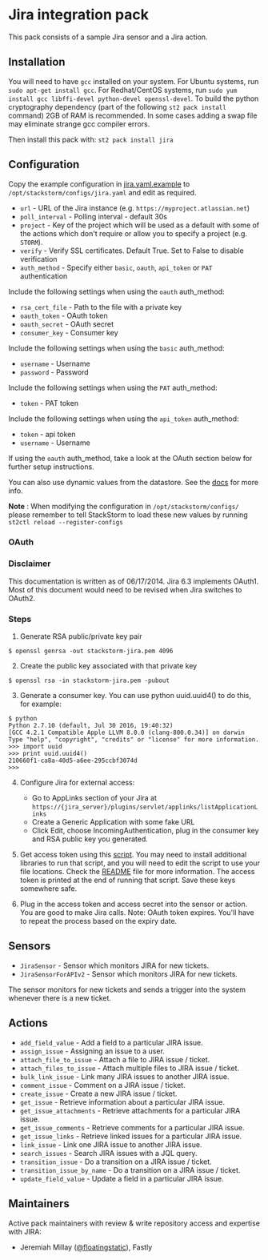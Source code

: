 # Jira integration pack

This pack consists of a sample Jira sensor and a Jira action.

## Installation

You will need to have `gcc` installed on your system.
For Ubuntu systems, run `sudo apt-get install gcc`.
For Redhat/CentOS systems, run `sudo yum install gcc libffi-devel python-devel openssl-devel`.
To build the python cryptography dependency (part of the following `st2 pack install` command) 2GB of RAM is recommended.
In some cases adding a swap file may eliminate strange gcc compiler errors.

Then install this pack with: `st2 pack install jira`

## Configuration

Copy the example configuration in [jira.yaml.example](./jira.yaml.example)
to `/opt/stackstorm/configs/jira.yaml` and edit as required.

* ``url`` - URL of the Jira instance (e.g. ``https://myproject.atlassian.net``)
* ``poll_interval`` - Polling interval - default 30s
* ``project`` - Key of the project which will be used as a default with some of the actions which
  don't require or allow you to specify a project (e.g. ``STORM``).
* ``verify`` - Verify SSL certificates. Default True. Set to False to disable verification
* ``auth_method`` - Specify either `basic`, `oauth`, `api_token` or `PAT` authentication

Include the following settings when using the `oauth` auth_method:

* ``rsa_cert_file`` - Path to the file with a private key
* ``oauth_token`` - OAuth token
* ``oauth_secret`` - OAuth secret
* ``consumer_key`` - Consumer key

Include the following settings when using the `basic` auth_method:

* ``username`` - Username
* ``password`` - Password

Include the following settings when using the `PAT` auth_method:

* ``token`` - PAT token

Include the following settings when using the `api_token` auth_method:

* ``token`` - api token
* ``username`` - Username

If using the `oauth` auth_method, take a look at the OAuth section below for further setup instructions.

You can also use dynamic values from the datastore. See the
[docs](https://docs.stackstorm.com/reference/pack_configs.html) for more info.

**Note** : When modifying the configuration in `/opt/stackstorm/configs/` please
           remember to tell StackStorm to load these new values by running
           `st2ctl reload --register-configs`

### OAuth

### Disclaimer

This documentation is written as of 06/17/2014.
Jira 6.3 implements OAuth1.
Most of this document would need to be revised when Jira switches to OAuth2.

### Steps

1. Generate RSA public/private key pair

```shell
$ openssl genrsa -out stackstorm-jira.pem 4096
```

2. Create the public key associated with that private key

```shell
$ openssl rsa -in stackstorm-jira.pem -pubout
```

3. Generate a consumer key. You can use python uuid.uuid4() to do this, for example:

```shell
$ python
Python 2.7.10 (default, Jul 30 2016, 19:40:32)
[GCC 4.2.1 Compatible Apple LLVM 8.0.0 (clang-800.0.34)] on darwin
Type "help", "copyright", "credits" or "license" for more information.
>>> import uuid
>>> print uuid.uuid4()
210660f1-ca8a-40d5-a6ee-295ccbf3074d
>>>
```

4. Configure Jira for external access:

    * Go to AppLinks section of your Jira at `https://{jira_server}/plugins/servlet/applinks/listApplicationLinks`
    * Create a Generic Application with some fake URL
    * Click Edit, choose IncomingAuthentication, plug in the consumer key and RSA public key you generated.

5. Get access token using this [script](https://github.com/lakshmi-kannan/jira-oauth-access-token-generator/blob/master/generate_access_token.py).
   You may need to install additional libraries to run that script, and you will need to edit the script to use your file locations.
   Check the [README](https://github.com/lakshmi-kannan/jira-oauth-access-token-generator/blob/master/README.md) file for more information.
   The access token is printed at the end of running that script.
   Save these keys somewhere safe.

6. Plug in the access token and access secret into the sensor or action.
   You are good to make Jira calls.
   Note: OAuth token expires.
   You'll have to repeat the process based on the expiry date.

## Sensors

* ``JiraSensor`` - Sensor which monitors JIRA for new tickets.
* ``JiraSensorForAPIv2`` - Sensor which monitors JIRA for new tickets.

The sensor monitors for new tickets and sends a trigger into the system whenever there is a new ticket.

## Actions

* ``add_field_value`` - Add a field to a particular JIRA issue.
* ``assign_issue`` - Assigning an issue to a user.
* ``attach_file_to_issue`` - Attach a file to JIRA issue / ticket.
* ``attach_files_to_issue`` - Attach multiple files to JIRA issue / ticket.
* ``bulk_link_issue`` - Link many JIRA issues to another JIRA issue.
* ``comment_issue`` - Comment on a JIRA issue / ticket.
* ``create_issue`` - Create a new JIRA issue / ticket.
* ``get_issue`` - Retrieve information about a particular JIRA issue.
* ``get_issue_attachments`` - Retrieve attachments for a particular JIRA issue.
* ``get_issue_comments`` - Retrieve comments for a particular JIRA issue.
* ``get_issue_links`` - Retrieve linked issues for a particular JIRA issue.
* ``link_issue`` - Link one JIRA issue to another JIRA issue.
* ``search_issues`` - Search JIRA issues with a JQL query.
* ``transition_issue`` - Do a transition on a JIRA issue / ticket.
* ``transition_issue_by_name`` - Do a transition on a JIRA issue / ticket.
* ``update_field_value`` - Update a field in a particular JIRA issue.

## Maintainers
Active pack maintainers with review & write repository access and expertise with JIRA:
* Jeremiah Millay ([@floatingstatic](https://github.com/floatingstatic)), Fastly
